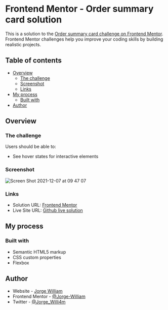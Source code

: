 # Frontend Mentor - Order summary card solution

This is a solution to the [Order summary card challenge on Frontend Mentor](https://www.frontendmentor.io/challenges/order-summary-component-QlPmajDUj). Frontend Mentor challenges help you improve your coding skills by building realistic projects. 

## Table of contents

- [Overview](#overview)
  - [The challenge](#the-challenge)
  - [Screenshot](#screenshot)
  - [Links](#links)
- [My process](#my-process)
  - [Built with](#built-with)
- [Author](#author)


## Overview

### The challenge

Users should be able to:

- See hover states for interactive elements

### Screenshot
![Screen Shot 2021-12-07 at 09 47 07](https://user-images.githubusercontent.com/19416864/145031734-ee146ab7-dc85-439a-83f2-8a8d21f21df9.png)

### Links

- Solution URL: [Frontend Mentor](https://jorge-william.github.io/order-summary-component/)
- Live Site URL: [Github live solution](https://jorge-william.github.io/order-summary-component/)

## My process

### Built with

- Semantic HTML5 markup
- CSS custom properties
- Flexbox


## Author

- Website - [Jorge William](https://jorge-william.github.io/)
- Frontend Mentor - [@Jorge-William](https://www.frontendmentor.io/profile/Jorge-William)
- Twitter - [@Jorge_Willi4m](https://twitter.com/Jorge_Willi4m)

